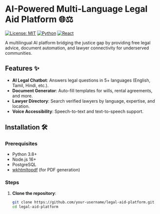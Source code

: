 # AI-Powered Multi-Language Legal Aid Platform 🌐⚖️

[![License: MIT](https://img.shields.io/badge/License-MIT-blue.svg)](https://opensource.org/licenses/MIT)
[![Python](https://img.shields.io/badge/Python-3.8%2B-blue)](https://www.python.org/)
[![React](https://img.shields.io/badge/React-18.2%2B-blue)](https://react.dev/)

A multilingual AI platform bridging the justice gap by providing free legal advice, document automation, and lawyer connectivity for underserved communities.

## Features ✨
- **AI Legal Chatbot**: Answers legal questions in 5+ languages (English, Tamil, Hindi, etc.).
- **Document Generator**: Auto-fill templates for wills, rental agreements, and more.
- **Lawyer Directory**: Search verified lawyers by language, expertise, and location.
- **Voice Accessibility**: Speech-to-text and text-to-speech support.

## Installation 🛠️

### Prerequisites
- Python 3.8+
- Node.js 16+
- PostgreSQL
- [wkhtmltopdf](https://wkhtmltopdf.org/) (for PDF generation)

### Steps
1. **Clone the repository**:
   ```bash
   git clone https://github.com/your-username/legal-aid-platform.git
   cd legal-aid-platform
